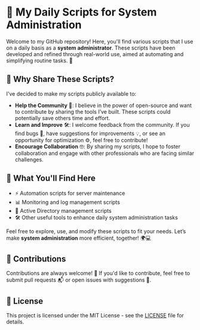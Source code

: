 # 🚀 My Daily Scripts for System Administration

Welcome to my GitHub repository! Here, you'll find various scripts that I use on a daily basis as a **system administrator**. These scripts have been developed and refined through real-world use, aimed at automating and simplifying routine tasks. 🎯

## 🌟 Why Share These Scripts?

I've decided to make my scripts publicly available to:

- **Help the Community** 🤝: I believe in the power of open-source and want to contribute by sharing the tools I’ve built. These scripts could potentially save others time and effort.
- **Learn and Improve** 🛠️: I welcome feedback from the community. If you find bugs 🐛, have suggestions for improvements 💡, or see an opportunity for optimization ⚙️, feel free to contribute!
- **Encourage Collaboration** 🤓: By sharing my scripts, I hope to foster collaboration and engage with other professionals who are facing similar challenges.

## 📂 What You'll Find Here

- ⚡ Automation scripts for server maintenance
- 📊 Monitoring and log management scripts
- 🔐 Active Directory management scripts
- 🛠️ Other useful tools to enhance daily system administration tasks

Feel free to explore, use, and modify these scripts to fit your needs. Let’s make **system administration** more efficient, together! 🌍💻

## 💬 Contributions

Contributions are always welcome! 🙌 If you'd like to contribute, feel free to submit pull requests 📬 or open issues with suggestions 📝.

## 📜 License

This project is licensed under the MIT License - see the [LICENSE](LICENSE) file for details.
